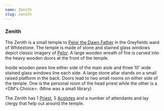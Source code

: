 ```yaml
---
name: Zenith
slug: zenith
---
```

### Zenith
The Zenith is a small temple to [Pelor the Dawn Father](pelor) in the Greyfields ward of Whitestone. The temple is made of stone and stained glass windows depict classic imagery of [Pelor](pelor). A large wooden wreath of fire is carved into the heavy wooden doors at the front of the temple.

Inside wooden pews line either side of the main aisle and three 10' wide stained glass windows line each side. A large stone altar stands on a small raised platform in the back. Doors lead to two small rooms on either side of the temple. One is the personal room of the head priest while the other is a <DM's Choice>. (Mine was a small library)

The Zenith has 1 [Priest](/monster/priest), 5 [Acolytes](/monster/acolyte) and a number of attendants and lay clergy that help out around the temple.